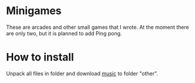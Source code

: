 # Minigames
These are arcades and other small games that I wrote. At the moment there are only two, but it is planned to add Ping pong.

How to install
=====================
Unpack all files in folder and download [music](https://drive.google.com/open?id=1IumFXr8ad1uYC6iPsBjOCfiDrXN2U3Sn) to folder "other".

